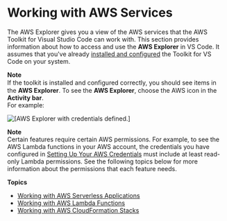 # Working with AWS Services<a name="working-with-aws"></a>

The AWS Explorer gives you a view of the AWS services that the AWS Toolkit for Visual Studio Code can work with\. This section provides information about how to access and use the **AWS Explorer** in VS Code\. It assumes that you've already [installed and configured](getting-started.md) the Toolkit for VS Code on your system\.

**Note**  
If the toolkit is installed and conﬁgured correctly, you should see items in the **AWS Explorer**\. To see the **AWS Explorer**, choose the AWS icon in the **Activity bar**\.  
For example:  

![\[AWS Explorer with credentials defined.\]](http://docs.aws.amazon.com/toolkit-for-vscode/latest/userguide/images/aws-explorer-with-cred.png)

**Note**  
Certain features require certain AWS permissions\. For example, to see the AWS Lambda functions in your AWS account, the credentials you have configured in [Setting Up Your AWS Credentials](setup-credentials.md) must include at least read\-only Lambda permissions\. See the following topics below for more information about the permissions that each feature needs\.

**Topics**
+ [Working with AWS Serverless Applications](serverless-apps.md)
+ [Working with AWS Lambda Functions](building-lambda.md)
+ [Working with AWS CloudFormation Stacks](cloudformation.md)